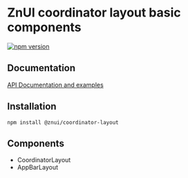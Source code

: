 # ZnUI coordinator layout basic components
[![npm version](https://buttons.fury.io/js/@znui%2Fcoordinator-layout.svg)](https://buttons.fury.io/js/@znui%2Fcoordinator-layout)

## Documentation
[API Documentation and examples](https://ui.zation.ru/)

## Installation

```
npm install @znui/coordinator-layout
```

## Components

- CoordinatorLayout
- AppBarLayout